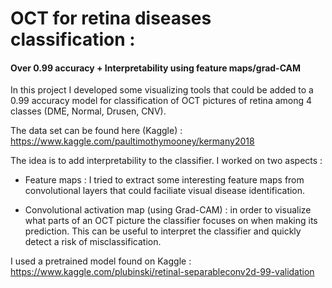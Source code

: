 # OCT for retina diseases classification :
#### Over 0.99 accuracy + Interpretability using feature maps/grad-CAM

In this project I developed some visualizing tools that could be added to a 0.99 accuracy model for classification of OCT pictures of retina among 4 classes (DME, Normal, Drusen, CNV). 

The data set can be found here (Kaggle) : 
https://www.kaggle.com/paultimothymooney/kermany2018

The idea is to add interpretability to the classifier. I worked on two aspects : 

- Feature maps : I tried to extract some interesting feature maps from convolutional layers that could faciliate visual disease identification. 

- Convolutional activation map (using Grad-CAM) : in order to visualize what parts of an OCT picture the classifier focuses on when making its prediction. This can be useful to interpret the classifier and quickly detect a risk of misclassification. 

I used a pretrained model found on Kaggle : 
https://www.kaggle.com/plubinski/retinal-separableconv2d-99-validation


